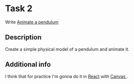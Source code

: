 # Task 2

Write [Animate a pendulum](https://rosettacode.org/wiki/Animate_a_pendulum)

## Description

Create a simple physical model of a pendulum and animate it.

## Additional info

I think that for practice I'm gonna do it in [React](https://reactjs.org/) with [Canvas ](https://developer.mozilla.org/en-US/docs/Web/API/Canvas_API).

